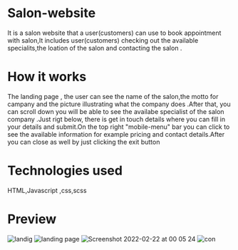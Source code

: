 # Salon-website

It is a salon website that a user(customers) can use to book appointment with salon,It includes user(customers) checking out the available specialits,the loation of the salon and contacting the salon .

# How it works

The landing page , the user can see the name of the salon,the motto for campany and the picture illustrating what the company does .After that, you can scroll down you will be able to see the availabe specialist of the salon company .Just rigt below, there is get in touch details where you can fill in your details and submit.On the top right "mobile-menu" bar you can  click to see the available information for example pricing and contact details.After you can close as well by just clicking the exit button

# Technologies used
HTML,Javascript ,css,scss

# Preview
![landig](https://user-images.githubusercontent.com/90321105/155025244-6e8c381f-1883-457b-b99c-2d3b112bbede.jpeg)
![landing page ](https://user-images.githubusercontent.com/90321105/155025549-1181491b-bbc9-415e-9b09-54a87c5d9759.jpeg)
![Screenshot 2022-02-22 at 00 05 24](https://user-images.githubusercontent.com/90321105/155026231-f770fc7e-2226-41e9-94f7-2a65df99f54d.png)
![con](https://user-images.githubusercontent.com/90321105/155025735-b8436837-5a0e-4794-9e25-da17f5d185b8.jpeg)


